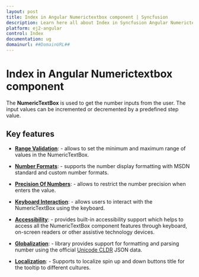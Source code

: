 ```yaml
---
layout: post
title: Index in Angular Numerictextbox component | Syncfusion
description: Learn here all about Index in Syncfusion Angular Numerictextbox component of Syncfusion Essential JS 2 and more.
platform: ej2-angular
control: Index 
documentation: ug
domainurl: ##DomainURL##
---
```


# Index in Angular Numerictextbox component

The **NumericTextBox** is used to get the number inputs from the user. The input values can be incremented
or decremented by a predefined step value.

## Key features

* **[Range Validation](./getting-started#range-validation/)**: - allows to set the minimum and maximum range of values in
the NumericTextBox.

* **[Number Formats](./formats/)**: - supports the number display formatting with MSDN standard
and custom number formats.

* **[Precision Of Numbers](./getting-started#precision-of-numbers/)**: - allows to restrict the number precision
when enters the value.

* **[Keyboard Interaction](./accessibility#keyboard-interaction/)**: - allows users to interact with the NumericTextBox
using the keyboard.

* **[Accessibility](./accessibility/)**: - provides built-in accessibility support which helps to access
all the NumericTextBox component features through keyboard, on-screen readers or other assistive technology devices.

* **[Globalization](./globalization/)**: - library provides support for formatting
and parsing number using the official [Unicode CLDR](http://cldr.unicode.org/) JSON data.

* **[Localization](./globalization#localization/)**: - Supports to localize spin up and down buttons title for the tooltip
to different cultures.